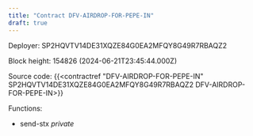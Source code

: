 ```yaml
---
title: "Contract DFV-AIRDROP-FOR-PEPE-IN"
draft: true
---
```

Deployer: SP2HQVTV14DE31XQZE84G0EA2MFQY8G49R7RBAQZ2


 



Block height: 154826 (2024-06-21T23:45:44.000Z)

Source code: {{<contractref "DFV-AIRDROP-FOR-PEPE-IN" SP2HQVTV14DE31XQZE84G0EA2MFQY8G49R7RBAQZ2 DFV-AIRDROP-FOR-PEPE-IN>}}

Functions:

* send-stx _private_
